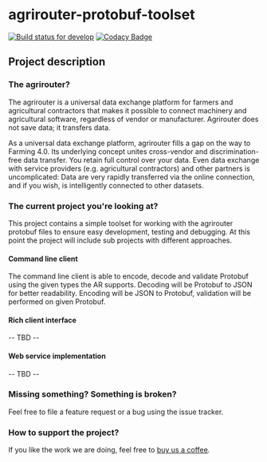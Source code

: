 # agrirouter-protobuf-toolset

[![Build status for develop](https://travis-ci.org/saschadoemer/agrirouter-protobuf-toolset.svg?branch=develop)](https://travis-ci.org/saschadoemer/agrirouter-protobuf-toolset)
[![Codacy Badge](https://api.codacy.com/project/badge/Grade/3f2f2fb0c18b47b983e2144ff3ebd95c)](https://www.codacy.com/app/cf4thqgxcnxaovouxtnv/agrirouter-protobuf-toolset?utm_source=github.com&amp;utm_medium=referral&amp;utm_content=saschadoemer/agrirouter-protobuf-toolset&amp;utm_campaign=Badge_Grade)

## Project description

### The agrirouter?

The agrirouter is a universal data exchange platform for farmers and agricultural contractors that makes it possible to connect machinery and agricultural software, regardless of vendor or manufacturer. Agrirouter does not save data; it transfers data.

As a universal data exchange platform, agrirouter fills a gap on the way to Farming 4.0. Its underlying concept unites cross-vendor and discrimination-free data transfer. You retain full control over your data. Even data exchange with service providers (e.g. agricultural contractors) and other partners is uncomplicated: Data are very rapidly transferred via the online connection, and if you wish, is intelligently connected to other datasets.

### The current project you're looking at?

This project contains a simple toolset for working with the agrirouter protobuf files to ensure easy development, testing and debugging. At this point the project will include sub projects with different approaches.

#### Command line client

The command line client is able to encode, decode and validate Protobuf using the given types the AR supports. Decoding will be Protobuf to JSON for better readability. Encoding will be JSON to Protobuf, validation will be performed on given Protobuf.

#### Rich client interface 

-- TBD --

#### Web service implementation

-- TBD --

### Missing something? Something is broken?

Feel free to file a feature request or a bug using the issue tracker.

### How to support the project?

If you like the work we are doing, feel free to [buy us a coffee](buymeacoff.ee/ks0iWGZlR).
